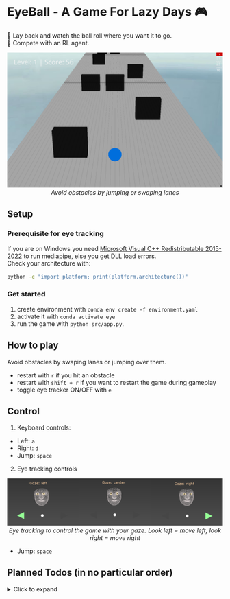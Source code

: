 # EyeBall - A Game For Lazy Days :video_game:
:eyes: Lay back and watch the ball roll where you want it to go. \
:robot: Compete with an RL agent.

<p align="center">
  <img src="assets/gameplay.png" width="600" alt="EyeBall Gameplay">
  <br>
  <em>Avoid obstacles by jumping or swaping lanes</em>
</p>

## Setup

### Prerequisite for eye tracking
If you are on Windows you need [Microsoft Visual C++ Redistributable 2015-2022](https://aka.ms/vs/17/release/vc_redist.x64.exe) to run mediapipe, else you get DLL load errors.\
Check your architecture with:
```bash
python -c "import platform; print(platform.architecture())"
```

### Get started
1. create environment with `conda env create -f environment.yaml`
2. activate it with `conda activate eye`
3. run the game with `python src/app.py`.

## How to play
Avoid obstacles by swaping lanes or jumping over them.

- restart with `r` if you hit an obstacle
- restart with `shift + r` if you want to restart the game during gameplay
- toggle eye tracker ON/OFF with `e`

## Control
1. Keyboard controls:
- Left: `a`
- Right: `d`
- Jump: `space`

2. Eye tracking controls
<p align="center">
  <img src="assets/face.png" width="800" alt="Eye Control">
  <br>
  <em>Eye tracking to control the game with your gaze. Look left = move left, look right = move right </em>
</p>

- Jump: `space`


## Planned Todos (in no particular order)
<details>
<summary>Click to expand</summary>

- [x] Implement eye tracking to control game
- [ ] Improve level generation/more difficulty/more obstacle types etc...
- [ ] Add RL agent --> train to play the game
- [ ] Add ability compete with the RL agent (in the same game)

</details>
